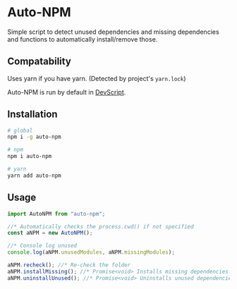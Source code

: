 # Auto-NPM

Simple script to detect unused dependencies and missing dependencies and functions to automatically install/remove those.

## Compatability

Uses yarn if you have yarn. (Detected by project's `yarn.lock`)

Auto-NPM is run by default in [DevScript](https://www.npmjs.com/package/ts-devscript).

## Installation

```bash
# global
npm i -g auto-npm

# npm
npm i auto-npm

# yarn
yarn add auto-npm
```

## Usage

```TypeScript
import AutoNPM from "auto-npm";

//* Automatically checks the process.cwd() if not specified
const aNPM = new AutoNPM();

//* Console log unused
console.log(aNPM.unusedModules, aNPM.missingModules);

aNPM.recheck(); //* Re-check the folder
aNPM.installMissing(); //* Promise<void> Installs missing dependencies.
aNPM.uninstallUnused(); //* Promise<void> Uninstalls unused dependencies.
```
